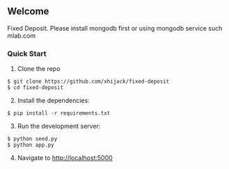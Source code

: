 ## Welcome

Fixed Deposit. Please install mongodb first or using mongodb service such mlab.com

### Quick Start


1. Clone the repo
  ```
  $ git clone https://github.com/xhijack/fixed-deposit
  $ cd fixed-deposit
  ```

2. Install the dependencies:
  ```
  $ pip install -r requirements.txt
  ```

3. Run the development server:
  ```
  $ python seed.py
  $ python app.py
  ```

4. Navigate to [http://localhost:5000](http://localhost:5000)
